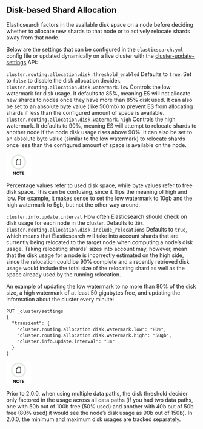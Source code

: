 ## Disk-based Shard Allocation

Elasticsearch factors in the available disk space on a node before deciding whether to allocate new shards to that node or to actively relocate shards away from that node.

Below are the settings that can be configured in the `elasticsearch.yml` config file or updated dynamically on a live cluster with the [cluster-update-settings](cluster-update-settings.html "Cluster Update Settings") API:

`cluster.routing.allocation.disk.threshold_enabled`
     Defaults to `true`. Set to `false` to disable the disk allocation decider. 
`cluster.routing.allocation.disk.watermark.low`
     Controls the low watermark for disk usage. It defaults to 85%, meaning ES will not allocate new shards to nodes once they have more than 85% disk used. It can also be set to an absolute byte value (like 500mb) to prevent ES from allocating shards if less than the configured amount of space is available. 
`cluster.routing.allocation.disk.watermark.high`
     Controls the high watermark. It defaults to 90%, meaning ES will attempt to relocate shards to another node if the node disk usage rises above 90%. It can also be set to an absolute byte value (similar to the low watermark) to relocate shards once less than the configured amount of space is available on the node. 

![Note](images/icons/note.png)

Percentage values refer to used disk space, while byte values refer to free disk space. This can be confusing, since it flips the meaning of high and low. For example, it makes sense to set the low watermark to 10gb and the high watermark to 5gb, but not the other way around.

`cluster.info.update.interval`
     How often Elasticsearch should check on disk usage for each node in the cluster. Defaults to `30s`. 
`cluster.routing.allocation.disk.include_relocations`
     Defaults to `true`, which means that Elasticsearch will take into account shards that are currently being relocated to the target node when computing a node’s disk usage. Taking relocating shards' sizes into account may, however, mean that the disk usage for a node is incorrectly estimated on the high side, since the relocation could be 90% complete and a recently retrieved disk usage would include the total size of the relocating shard as well as the space already used by the running relocation. 

An example of updating the low watermark to no more than 80% of the disk size, a high watermark of at least 50 gigabytes free, and updating the information about the cluster every minute:
    
    
    PUT _cluster/settings
    {
      "transient": {
        "cluster.routing.allocation.disk.watermark.low": "80%",
        "cluster.routing.allocation.disk.watermark.high": "50gb",
        "cluster.info.update.interval": "1m"
      }
    }

![Note](images/icons/note.png)

Prior to 2.0.0, when using multiple data paths, the disk threshold decider only factored in the usage across all data paths (if you had two data paths, one with 50b out of 100b free (50% used) and another with 40b out of 50b free (80% used) it would see the node’s disk usage as 90b out of 150b). In 2.0.0, the minimum and maximum disk usages are tracked separately.
